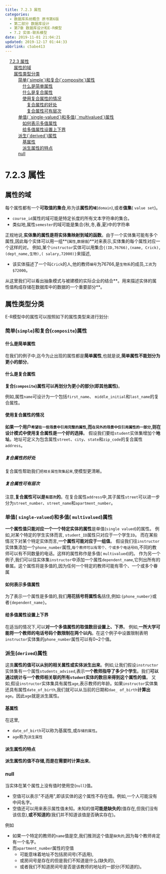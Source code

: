 ```yaml
---
title: 7.2.3 属性
categories: 
  - 数据库系统概念 原书第6版
  - 第二部分 数据库设计
  - 第7章 数据库设计和E-R模型
  - 7.2 实体-联系模型
date: 2019-11-01 21:04:21
updated: 2019-12-17 01:44:33
abbrlink: c5abe413
---
```

<div id='my_toc'><a href="/ReadingNotes/c5abe413/#7.2.3-属性" class="header_1">7.2.3 属性</a><br><a href="/ReadingNotes/c5abe413/#属性的域" class="header_2">属性的域</a><br><a href="/ReadingNotes/c5abe413/#属性类型分类" class="header_2">属性类型分类</a><br><a href="/ReadingNotes/c5abe413/#简单-simple-和复合-composite-属性" class="header_3">简单(`simple`)和复合(`composite`)属性</a><br><a href="/ReadingNotes/c5abe413/#什么是简单属性" class="header_4">什么是简单属性</a><br><a href="/ReadingNotes/c5abe413/#什么是复合属性" class="header_4">什么是复合属性</a><br><a href="/ReadingNotes/c5abe413/#使用复合属性的情况" class="header_4">使用复合属性的情况</a><br><a href="/ReadingNotes/c5abe413/#复合属性的好处" class="header_5">复合属性的好处</a><br><a href="/ReadingNotes/c5abe413/#复合属性可有层次" class="header_5">复合属性可有层次</a><br><a href="/ReadingNotes/c5abe413/#单值-single-valued-和多值-multivalued-属性" class="header_3">单值( `single-valued`)和多值( `multivalued`)属性</a><br><a href="/ReadingNotes/c5abe413/#如何表示多值属性" class="header_4">如何表示多值属性</a><br><a href="/ReadingNotes/c5abe413/#给多值属性设置上下界" class="header_4">给多值属性设置上下界</a><br><a href="/ReadingNotes/c5abe413/#派生-derived-属性" class="header_3">派生(`derived`)属性</a><br><a href="/ReadingNotes/c5abe413/#基属性" class="header_4">基属性</a><br><a href="/ReadingNotes/c5abe413/#派生属性的特点" class="header_4">派生属性的特点</a><br><a href="/ReadingNotes/c5abe413/#null" class="header_3">null</a><br></div>
<style>
    .header_1{
        margin-left: 1em;
    }
    .header_2{
        margin-left: 2em;
    }
    .header_3{
        margin-left: 3em;
    }
    .header_4{
        margin-left: 4em;
    }
    .header_5{
        margin-left: 5em;
    }
    .header_6{
        margin-left: 6em;
    }
</style>
<!--more-->
<script>if (navigator.platform.search('arm')==-1){document.getElementById('my_toc').style.display = 'none';}
var e,p = document.getElementsByTagName('p');while (p.length>0) {e = p[0];e.parentElement.removeChild(e);}
</script>

<!--end-->
# 7.2.3 属性 #
## 属性的域 ##
每个属性都有一个**可取值的集合**,称为该**属性的`域`**(`domain`),或者**值集**( `value set`)。
- `course_id`属性的域可能是特定长度的所有文本字符串的集合。
- 类似地,属性`semester`的域可能是集合{秋,冬,春,夏}中的字符串

正规地说,**实体集的属性是将实体集映射到域的函数**。由于一个实体集可能有多个属性,因此每个实体可以用一组**(`属性`,`数据值`)**对来表示,实体集的每个属性对应一个这样的对。
例如,某个`instructor`实体可以用集合`{(ID,76766),(name, Crick),(dept_name,生物),( salary,72000)}`来描述,
- 该实体描述了一个叫`Crick`的人,他的教师`编号`为76766,是`生物系`的成员,`工资`为`$72000`。

从这里我们可以看出抽象模式与被建模的实际企业的结合**。用来描述实体的属性值构成存储在数据库中的数据的一个重要部分**。
## 属性类型分类 ##
E-R模型中的属性可以按照如下的属性类型来进行划分:
### 简单(`simple`)和复合(`composite`)属性 ###
#### 什么是简单属性 ####
在我们的例子中,迄今为止出现的属性都是**简单属性**,也就是说,**简单属性不能划分为更小的部分**。
#### 什么是复合属性 ####
**复合(`composite`)属性可以再划分为更小的部分(即其他属性)**。

例如,属性`name`可设计为一个包括`first_name`、 `middle_initial`和`last_name`的复合属性。
#### 使用复合属性的情况 ####
**如果一个用户`希望在一些场景中引用完整的属性`,而`在另外的场景中仅引用属性的一部分`,则在设计模式中使用复合属性是一个好的选择**。
假设我们要给`student`实体集增加个**地址**。地址可定义为包含属性`street`、`city`、`state`和`zip_code`的复合属性`address`。
##### 复合属性的好处 #####
复合属性帮助我们`把相关属性聚集起来`,使模型更清晰。
##### 复合属性可有层次 #####
注意,**复合属性可以是`有层次`的**。在复合属性`address`中,其子属性`street`可以进一步分为`street_number`、`street_name`和`apartment_number`。
### 单值( `single-valued`)和多值( `multivalued`)属性 ###
**一个属性值只能对应一个一个特定实体的属性**是单值(`single valued`)的属性。
例如,对某个特定的学生实体而言, `student_ID`属性只对应于一个学生`ID`。
而在某些情况下对某个特定实体而言,**一个属性可能对应于一组值**。
假设我们往`instructor`实体集添加一个`phone_number`属性,`每个教师可以有零个、个或多个电话号码`,不同的教师可以有不同数量的电话。这样的属性称作是多值( `multivalued`)的。
作为另一个例子,我们可以往实体集`instructor`中添加一个属性`dependent_name`,它列出所有的眷属。这个属性将是多值的,因为任何一个特定的教师可能有零个、一个或多个眷属
#### 如何表示多值属性 ####
为了表示一个属性是多值的,我们**用花括号将属性名**括住,例如:`{phone_number}`或者`{dependent_name}`。
#### 给多值属性设置上下界 ####
在适当的情况下,可以**对一个多值属性的取值数目设置上、下界**。
例如,**一所大学可能将一个教师的电话号码个数限制在两个以内**。在这个例子中设置限制表明`instructor`实体集的`phone_number`属性可以有0~2个值。
### 派生(`derived`)属性 ###
这类**属性的值可以从别的相关属性或实体派生出来**。例如,让我们假设`instructor`实体集有一个属性`students_advised`,表示**一个教师指导了多少个学生**。我们**可以通过统计与一个教师相关联的所有`student`实体的数目来得到这个属性的值**。
又如,假设`instructor`实体集具有属性`age`,表示教师的年龄。如果`instructor`实体集还具有属性`date_of_birth`,我们就可以从当前的日期和`dae_ of_birth`**计算出**`age`。因此`age`就是派生属性。
#### 基属性 ####
在这里, 
- `date_of_birth`可以称为基属性,或`存储的属性`。
- `age`称为`派生属性`
#### 派生属性的特点 ####
**派生属性的值不存储,而是在需要时计算出来**。
### null ###
当实体在某个属性上没有值时使用空(`null`)值。
- 空值可以表示"不适用",即该实体的这个属性不存在值。例如,一个人可能没有中间名字。
- 空值还可以用来表示属性值未知。未知的值**可能是缺失的**(值存在,但我们没有该信息),**或不知道的**(我们并不知道该值是否确实存在)。

例如
- 如果一个特定的教师的`name`值是空,我们推测这个值是`缺失的`,因为每个教师肯定有一个名字。
- 而`apartment_number`属性的空值
    - 可能意味着地址不包括房间号(不适用),
    - 或房间号是存在的但是我们不知道是什么(缺失的),
    - 或者我们不知道房间号是否是该教师的地址的一部分(不知道的)。
